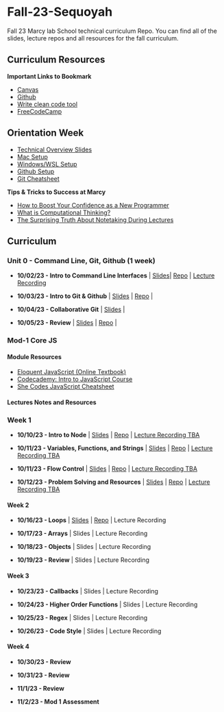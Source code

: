 # Fall-23-Sequoyah
Fall 23 Marcy lab School technical curriculum Repo. You can find all of the slides, lecture repos and all resources for the fall curriculum.  

## Curriculum Resources

**Important Links to Bookmark**
* [Canvas](https://canvas.instructure.com/courses/7524631)
* [Github](https://github.com/)
* [Write clean code tool](https://github.com/Gonzalomarcylabschool/adding-a-linter/blob/main/README.md)
* [FreeCodeCamp](https://www.freecodecamp.org/learn/javascript-algorithms-and-data-structures)

  
## Orientation Week

* [Technical Overview Slides](https://docs.google.com/presentation/d/1DVShFW2-5n1rNWSiPx8AjL040WUfNxdoTBvO90uUYqE/edit?usp=sharing)
* [Mac Setup](https://github.com/The-Marcy-Lab-School/local-environment-setup-mac)
* [Windows/WSL Setup](https://github.com/The-Marcy-Lab-School/local-environment-setup-wsl)
* [Github Setup](https://github.com/The-Marcy-Lab-School/github-setup)
* [Git Cheatsheet](./cheatsheets/git-cheatsheet.md)

**Tips & Tricks to Success at Marcy**

- [How to Boost Your Confidence as a New Programmer](https://marcylabschool.notion.site/marcylabschool/How-to-Boost-Your-Confidence-as-a-New-Programmer-3e08b5dc231444adb5770228696041ac)
- [What is Computational Thinking?](https://youtu.be/qbnTZCj0ugI)
- [The Surprising Truth About Notetaking During Lectures](https://www.youtube.com/watch?v=cRQqH18wJgw&ab_channel=BenjaminKeep%2CPhD%2CJD)

## Curriculum 

### Unit 0 - Command Line, Git, Github (1 week)

* **10/02/23 - Intro to Command Line Interfaces** | [Slides](https://docs.google.com/presentation/d/1JCyTysddqGIObjgmGS6iLcIcvyyFXKFe6wMVsnSYh64/edit#slide=id.g158fbd3a59f_0_0)| [Repo](https://github.com/Gonzalomarcylabschool/Fall-23-Cohort-A/tree/main/Unit-0/0-0-CLI) | [Lecture Recording ](https://us02web.zoom.us/rec/share/p2Wu4U5t0uVSsSOv6xNPYM7UPSwgh7ixT2-bsFmZQJJpm2fcyPuE9pKFk24XGmgQ.Dfj1_mwo1TvaWeDU)

* **10/03/23 - Intro to Git & Github** | [Slides](https://docs.google.com/presentation/d/1ZJZB_i15KlU1h6fO_3Up50PFv_c6juj5oRCCIhChK2o/edit?usp=sharing) | [Repo](https://github.com/Gonzalomarcylabschool/Fall-23-Cohort-A/tree/main/Unit-0/0-1-Git-GitHub) | 

* **10/04/23 - Collaborative Git** | [Slides](https://docs.google.com/presentation/d/1IA9kq0wCzPmeEfel3CwN-KiRev959AWaZ2xQnW0p1uo/edit?usp=sharing) | 

* **10/05/23 - Review** | [Slides](https://docs.google.com/presentation/d/1HJeFBOe1duBSKWVpm0STUV8vfd3VMCsM7r7ITIESg8A/edit?usp=sharing) | [Repo]() | 

### Mod-1 Core JS

#### Module Resources
- [Eloquent JavaScript (Online Textbook)](https://eloquentjavascript.net/)
- [Codecademy: Intro to JavaScript Course](https://www.codecademy.com/enrolled/courses/introduction-to-javascript)
- [She Codes JavaScript Cheatsheet](https://cheatsheets.shecodes.io/javascript)

#### Lectures Notes and Resources


### Week 1

* **10/10/23 - Intro to Node** | [Slides](https://docs.google.com/presentation/d/1FOZX8OwCfru2Qth1EvX7rRdzI9Hr1QDI3fo7QaR3yVI/edit#slide=id.g27e91089935_0_10) | [Repo](https://github.com/Gonzalomarcylabschool/Fall-23-Sequoyah/tree/main/Mod-1/1-0-0-lecture-intro_to_node) | [Lecture Recording TBA]()

* **10/11/23 - Variables, Functions, and Strings** | [Slides](https://docs.google.com/presentation/d/178eHpZ4_17Osdocypd6_4nEiFJ1kJBXPj8t49P3jfHU/edit#slide=id.g28b48f17088_0_238) | [Repo](https://github.com/Gonzalomarcylabschool/Fall-23-Sequoyah/tree/main/Mod-1/1-0-1-lecture-variables-functions-strings) | [Lecture Recording TBA]()

* **10/11/23 - Flow Control** | [Slides](https://docs.google.com/presentation/d/102SIHvxRHHJ-_979yJdyq-3dI5NEVSME0uyBrSmgvrk/edit#slide=id.g1daa1ab0a7a_0_0) | [Repo]() | [Lecture Recording TBA]()

* **10/12/23 - Problem Solving and Resources** | [Slides](https://docs.google.com/presentation/d/1zIhyh3UNJ9oQAUg0aBUFDhdvqalXGH1q0Xs0L3fsQTc/edit?usp=sharing) | [Repo](https://github.com/Gonzalomarcylabschool/Fall-23-Sequoyah/tree/main/Mod-1/1-0-3-lecture-notes) | [Lecture Recording TBA]()


#### Week 2

* **10/16/23 - Loops** | [Slides](https://docs.google.com/presentation/d/1enxsqCt0OykPNWNBW1zsGY6MMruJVogAAuwhB75ZsuQ/edit?usp=sharing) | [Repo](https://github.com/Gonzalomarcylabschool/Fall-23-Sequoyah/tree/main/Mod-1/1-1-0-lecutre-loops) | Lecture Recording 
  
* **10/17/23 - Arrays** | Slides | Lecture Recording
  
* **10/18/23 - Objects** | Slides | Lecture Recording
  
*  **10/19/23 - Review** | Slides | Lecture Recording
  

#### Week 3

* **10/23/23 - Callbacks** | Slides | Lecture Recording
 
*  **10/24/23 - Higher Order Functions** | Slides | Lecture Recording

* **10/25/23 - Regex** | Slides | Lecture Recording

* **10/26/23 - Code Style** | Slides | Lecture Recording
  

#### Week 4

*  **10/30/23 - Review**
  
* **10/31/23 - Review**
  
* **11/1/23 - Review**
  
* **11/2/23 - Mod 1 Assessment**
